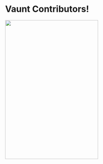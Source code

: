 # Vaunt Contributors! 
<p>
  <img src="https://api.vaunt.dev/v1/github/entities/VauntDev/contributors?format=svg&limit=12" width="300" height="450" />
</p>
